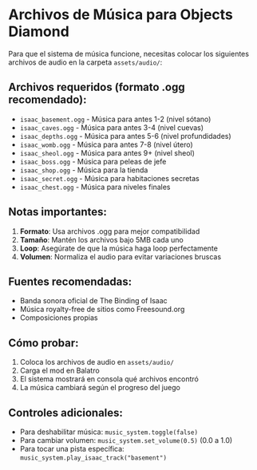 # Archivos de Música para Objects Diamond

Para que el sistema de música funcione, necesitas colocar los siguientes archivos de audio en la carpeta `assets/audio/`:

## Archivos requeridos (formato .ogg recomendado):

- `isaac_basement.ogg` - Música para antes 1-2 (nivel sótano)
- `isaac_caves.ogg` - Música para antes 3-4 (nivel cuevas) 
- `isaac_depths.ogg` - Música para antes 5-6 (nivel profundidades)
- `isaac_womb.ogg` - Música para antes 7-8 (nivel útero)
- `isaac_sheol.ogg` - Música para antes 9+ (nivel sheol)
- `isaac_boss.ogg` - Música para peleas de jefe
- `isaac_shop.ogg` - Música para la tienda
- `isaac_secret.ogg` - Música para habitaciones secretas
- `isaac_chest.ogg` - Música para niveles finales

## Notas importantes:

1. **Formato**: Usa archivos .ogg para mejor compatibilidad
2. **Tamaño**: Mantén los archivos bajo 5MB cada uno
3. **Loop**: Asegúrate de que la música haga loop perfectamente
4. **Volumen**: Normaliza el audio para evitar variaciones bruscas

## Fuentes recomendadas:

- Banda sonora oficial de The Binding of Isaac
- Música royalty-free de sitios como Freesound.org
- Composiciones propias

## Cómo probar:

1. Coloca los archivos de audio en `assets/audio/`
2. Carga el mod en Balatro
3. El sistema mostrará en consola qué archivos encontró
4. La música cambiará según el progreso del juego

## Controles adicionales:

- Para deshabilitar música: `music_system.toggle(false)`
- Para cambiar volumen: `music_system.set_volume(0.5)` (0.0 a 1.0)
- Para tocar una pista específica: `music_system.play_isaac_track("basement")`
